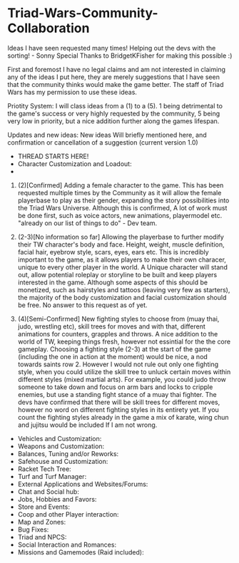 # Triad-Wars-Community-Collaboration
Ideas I have seen requested many times! Helping out the devs with the sorting! - Sonny
Special Thanks to BridgetKFisher for making this possible :)

First and foremost I have no legal claims and am not interested in claiming any of the ideas I put here, they are merely suggestions that I have seen that the community thinks would make the game better. The staff of Triad Wars has my permission to use these ideas.

Priotity System: I will class ideas from a (1) to a (5). 1 being detrimental to the game's success or very highly requested by the community, 5 being very low in priority, but a nice addition further along the games lifespan.

Updates and new ideas: New ideas Will briefly mentioned here, and confirmation or cancellation of a suggestion (current version 1.0)

- THREAD STARTS HERE!
- Character Customization and Loadout:
- 
1. (2)[Confirmed] Adding a female character to the game. This has been requested multiple times by the Community as it will
allow the female playerbase to play as their gender, expanding the story possibilities into the Triad Wars Universe. Although
this is confirmed, A lot of work must be done first, such as voice actors, new animations, playermodel etc. "already on our
list of things to do" - Dev team.

2. (2-3)[No information so far] Allowing the playerbase to further modify their TW character's body and face. Height, weight, muscle definition, facial hair, eyebrow style, scars, eyes, ears etc. This is incredibly important to the game, as it allows players to make their own characer, unique to every other player in the world. A Unique character will stand out, allow potential roleplay or storyline to be built and keep players interested in the game. Although some aspects of this should be monetized, such as hairstyles and tattoos (leaving very few as starters), the majority of the body customization and facial customization should be free. No answer to this request as of yet.
 
3. (4)[Semi-Confirmed] New fighting styles to choose from (muay thai, judo, wrestling etc), skill trees for moves and with that, different animations for counters, grapples and throws. A nice addition to the world of TW, keeping things fresh, however not essintial for the the core gameplay. Choosing a fighting style (2-3) at the start of the game (including the one in action at the moment) would be nice, a nod towards saints row 2. However I would not rule out only one fighting style, when you could utilize the skill tree to unluck certain moves within different styles (mixed martial arts). For example, you could judo throw someone to take down and focus on arm bars and locks to cripple enemies, but use a standing fight stance of a muay thai fighter. The devs have confirmed that there will be skill trees for different moves, however no word on different fighting styles in its entirety yet. If you count the fighting styles already in the game a mix of karate, wing chun and jujitsu would be included If I am not wrong.
- Vehicles and Customization:
- Weapons and Customization:
- Balances, Tuning and/or Reworks:
- Safehouse and Customization:
- Racket Tech Tree:
- Turf and Turf Manager:
- External Applications and Websites/Forums:
- Chat and Social hub:
- Jobs, Hobbies and Favors:
- Store and Events:
- Coop and other Player interaction:
- Map and Zones:
- Bug Fixes:
- Triad and NPCS:
- Social Interaction and Romances:
- Missions and Gamemodes (Raid included):
